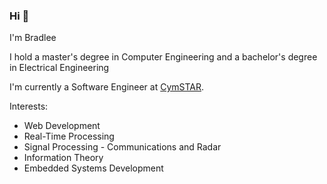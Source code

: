 ### Hi 👋

I'm Bradlee 

I hold a master's degree in Computer Engineering and a bachelor's degree in Electrical Engineering

I'm currently a Software Engineer at [CymSTAR](https://www.cymstar.com/).

Interests:

* Web Development
* Real-Time Processing
* Signal Processing - Communications and Radar
* Information Theory
* Embedded Systems Development

<!--

[[TBD]]
* https://www.bradlee.fun
* https://bradleeharrison.com
-->
<!--
**bradleeharr/bradleeharr** is a ✨ _special_ ✨ repository because its `README.md` (this file) appears on your GitHub profile.

Here are some ideas to get you started:

- 🔭 I’m currently working on ...
- 🌱 I’m currently learning ...
- 👯 I’m looking to collaborate on ...
- 🤔 I’m looking for help with ...
- 💬 Ask me about ...
- 📫 How to reach me: ...
- 😄 Pronouns: ...
- ⚡ Fun fact: ...
-->
